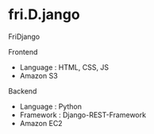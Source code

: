 # fri.D.jango

FriDjango

Frontend
- Language : HTML, CSS, JS
- Amazon S3

Backend
- Language : Python
- Framework : Django-REST-Framework
- Amazon EC2


